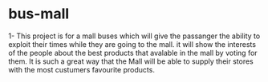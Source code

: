 # bus-mall
1- This project is for a mall buses which will give the passanger the ability to exploit their times while they are going to the mall. it will show the interests of the people about the best products that avalable in the mall by voting for them. It is such a great way that the Mall will be able to supply their stores with the most custumers favourite products. 